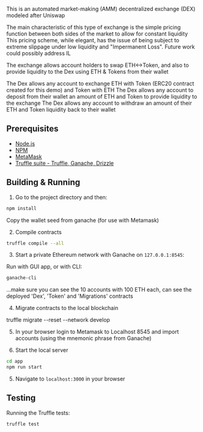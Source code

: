 This is an automated market-making (AMM) decentralized exchange (DEX) modeled after Uniswap

The main characteristic of this type of exchange is the simple pricing function between both sides of the market to allow for constant liquidity
This pricing scheme, while elegant, has the issue of being subject to extreme slippage under low liquidity and "Impermanent Loss". Future work could possibly address IL

The exchange allows account holders to swap ETH<->Token, and also to provide liquidity to the Dex using ETH & Tokens from their wallet 

The Dex allows any account to exchange ETH with Token (ERC20 contract created for this demo) and Token with ETH
The Dex allows any account to deposit from their wallet an amount of ETH and Token to provide liquidity to the exchange
The Dex allows any account to withdraw an amount of their ETH and Token liquidity back to their wallet

## Prerequisites

- [Node.js](https://nodejs.org)
- [NPM](https://npm.org)
- [MetaMask](https://metamask.io/)
- [Truffle suite - Truffle, Ganache, Drizzle](https://trufflesuite.com/)

## Building & Running

1. Go to the project directory and then:

```bash
npm install
```

Copy the wallet seed from ganache (for use with Metamask)

2. Compile contracts

```bash
truffle compile --all
```

3. Start a private Ethereum network with Ganache on `127.0.0.1:8545`:

Run with GUI app, or with CLI:

```bash
ganache-cli
```

...make sure you can see the 10 accounts with 100 ETH each, can see the deployed 'Dex', 'Token' and 'Migrations' contracts

4. Migrate contracts to the local blockchain

truffle migrate --reset --network develop

5. In your browser login to Metamask to Localhost 8545 and import accounts (using the mnemonic phrase from Ganache)

4. Start the local server 

```bash
cd app
npm run start
```

5. Navigate to `localhost:3000` in your browser

## Testing

Running the Truffle tests:

```bash
truffle test
```